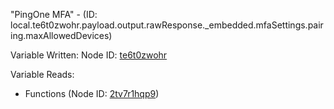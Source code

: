 "PingOne MFA" - (ID: local.te6t0zwohr.payload.output.rawResponse._embedded.mfaSettings.pairing.maxAllowedDevices)

Variable Written:
Node ID: [te6t0zwohr](../nodes/te6t0zwohr.md)

Variable Reads:
* Functions (Node ID: [2tv7r1hqp9](../nodes/2tv7r1hqp9.md))
